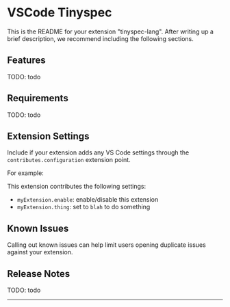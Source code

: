 # VSCode Tinyspec

This is the README for your extension "tinyspec-lang". After writing up a brief description, we recommend including the following sections.

## Features

TODO: todo

## Requirements

TODO: todo

## Extension Settings

Include if your extension adds any VS Code settings through the `contributes.configuration` extension point.

For example:

This extension contributes the following settings:

* `myExtension.enable`: enable/disable this extension
* `myExtension.thing`: set to `blah` to do something

## Known Issues

Calling out known issues can help limit users opening duplicate issues against your extension.

## Release Notes

TODO: todo

-----------------------------------------------------------------------------------------------------------